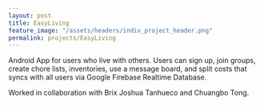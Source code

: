 ```yaml
---
layout: post
title: EasyLiving
feature_image: "/assets/headers/indiv_project_header.png"
permalink: projects/EasyLiving
---
```


Android App for users who live with others. Users can sign up, join groups, create chore lists, inventories, use a message board, and split costs that syncs with all users via Google Firebase Realtime Database.

Worked in collaboration with Brix Joshua Tanhueco and Chuangbo Tong.